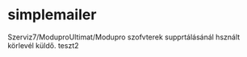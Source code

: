 # simplemailer
Szerviz7/ModuproUltimat/Modupro szofvterek supprtálásánál hsznált körlevél küldő.
teszt2

